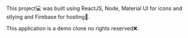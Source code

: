 This project💻 was built using ReactJS, Node, Material UI for icons and stlying and Firebase for hosting🚀. 

This application is a demo clone no rights reserved❌.
